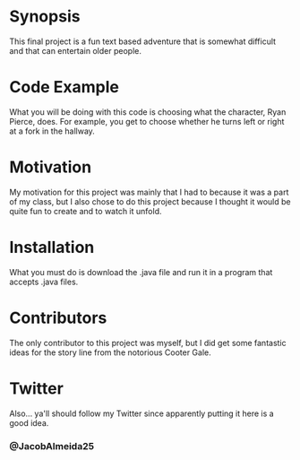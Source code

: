 # Synopsis

This final project is a fun text based adventure that is somewhat difficult and that can entertain older people.

# Code Example

What you will be doing with this code is choosing what the character, Ryan Pierce, does.  For example, you get to choose whether he turns left or right at a fork in the hallway.

# Motivation

My motivation for this project was mainly that I had to because it was a part of my class, but I also chose to do this project because I thought it would be quite fun to create and to watch it unfold.

# Installation

What you must do is download the .java file and run it in a program that accepts .java files.

# Contributors

The only contributor to this project was myself, but I did get some fantastic ideas for the story line from the notorious Cooter Gale.

# Twitter

Also... ya'll should follow my Twitter since apparently putting it here is a good idea.

### @JacobAlmeida25
